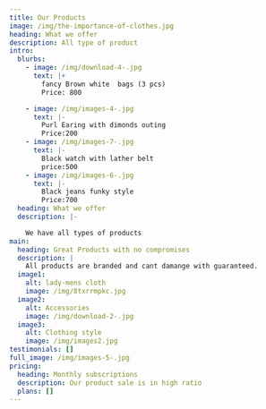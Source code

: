 ```yaml
---
title: Our Products
image: /img/the-importance-of-clothes.jpg
heading: What we offer
description: All type of product
intro:
  blurbs:
    - image: /img/download-4-.jpg
      text: |+
        fancy Brown white  bags (3 pcs)
        Price: 800

    - image: /img/images-4-.jpg
      text: |-
        Purl Earing with dimonds outing
        Price:200
    - image: /img/images-7-.jpg
      text: |-
        Black watch with lather belt
        price:500
    - image: /img/images-6-.jpg
      text: |-
        Black jeans funky style
        Price:700 
  heading: What we offer
  description: |-

    We have all types of products
main:
  heading: Great Products with no compromises
  description: |
    All products are branded and cant damange with guaranteed. 
  image1:
    alt: lady-mens cloth
    image: /img/8txrrmpkc.jpg
  image2:
    alt: Accessories
    image: /img/download-2-.jpg
  image3:
    alt: Clothing style
    image: /img/images2.jpg
testimonials: []
full_image: /img/images-5-.jpg
pricing:
  heading: Monthly subscriptions
  description: Our product sale is in high ratio
  plans: []
---
```



